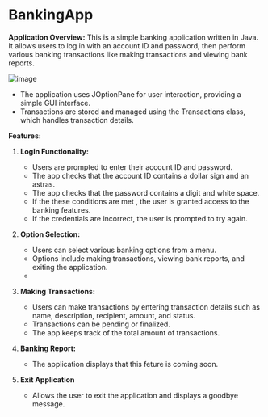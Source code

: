 # BankingApp

**Application Overview:**
This is a simple banking application written in Java. It allows users to log in with an account ID and password, then perform various banking transactions like making transactions and viewing bank reports.

![image](https://github.com/TanyaGov/PROG5212-BankingApp/assets/105000800/4e4f8f8c-c8f5-40c7-b5b7-a04e038b7f7d)

- The application uses JOptionPane for user interaction, providing a simple GUI interface.
- Transactions are stored and managed using the Transactions class, which handles transaction details.

**Features:**

1. **Login Functionality:**
    - Users are prompted to enter their account ID and password.
    - The app checks that the account ID contains a dollar sign and an astras.
    - The app checks that the password contains a digit and white space.
    - If the these conditions are met , the user is granted access to the banking features.
    - If the credentials are incorrect, the user is prompted to try again.

2. **Option Selection:**
    - Users can select various banking options from a menu.
    - Options include making transactions, viewing bank reports, and exiting the application.
    - 
 3. **Making Transactions:**
    - Users can make transactions by entering transaction details such as name, description, recipient, amount, and status.
    - Transactions can be pending or finalized.
    - The app keeps track of the total amount of transactions.
  
 4. **Banking Report:**
    - The application displays that this feture is coming soon.

 5. **Exit Application**
    - Allows the user to exit the application and displays a goodbye message.




